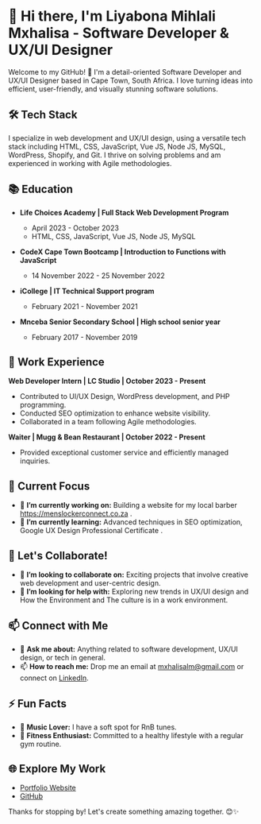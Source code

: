 # 👋 Hi there, I'm Liyabona Mihlali Mxhalisa - Software Developer & UX/UI Designer

Welcome to my GitHub! 🚀 I'm a detail-oriented Software Developer and UX/UI Designer based in Cape Town, South Africa. I love turning ideas into efficient, user-friendly, and visually stunning software solutions.

## 🛠️ Tech Stack

I specialize in web development and UX/UI design, using a versatile tech stack including HTML, CSS, JavaScript, Vue JS, Node JS, MySQL, WordPress, Shopify, and Git. I thrive on solving problems and am experienced in working with Agile methodologies.

## 📚 Education

- **Life Choices Academy | Full Stack Web Development Program**
  - April 2023 - October 2023
  - HTML, CSS, JavaScript, Vue JS, Node JS, MySQL

- **CodeX Cape Town Bootcamp | Introduction to Functions with JavaScript**
  - 14 November 2022 - 25 November 2022

- **iCollege | IT Technical Support program**
  - February 2021 - November 2021

- **Mnceba Senior Secondary School | High school senior year**
  - February 2017 - November 2019

## 💼 Work Experience

**Web Developer Intern | LC Studio | October 2023 - Present**
- Contributed to UI/UX Design, WordPress development, and PHP programming.
- Conducted SEO optimization to enhance website visibility.
- Collaborated in a team following Agile methodologies.

**Waiter | Mugg & Bean Restaurant | October 2022 - Present**
- Provided exceptional customer service and efficiently managed inquiries.

## 🚀 Current Focus

- 🔭 **I’m currently working on:** Building a website for my local barber https://menslockerconnect.co.za .
- 🌱 **I’m currently learning:** Advanced techniques in SEO optimization, Google UX Design Professional Certificate .

## 🤝 Let's Collaborate!

- 👯 **I’m looking to collaborate on:** Exciting projects that involve creative web development and user-centric design.
- 🤔 **I’m looking for help with:** Exploring new trends in UX/UI design and How the Environment and The culture is in a work environment.

## 📫 Connect with Me

- 💬 **Ask me about:** Anything related to software development, UX/UI design, or tech in general.
- 📫 **How to reach me:** Drop me an email at mxhalisalm@gmail.com or connect on [LinkedIn](https://www.linkedin.com/in/liyabona-mxhalisa-868ba0231/).

## ⚡ Fun Facts

- 🎵 **Music Lover:** I have a soft spot for RnB tunes.
- 💪 **Fitness Enthusiast:** Committed to a healthy lifestyle with a regular gym routine.

## 🌐 Explore My Work

- [Portfolio Website](https://liyamm.netlify.app)
- [GitHub](https://github.com/LiyabonaMM)

Thanks for stopping by! Let's create something amazing together. 😊✨
